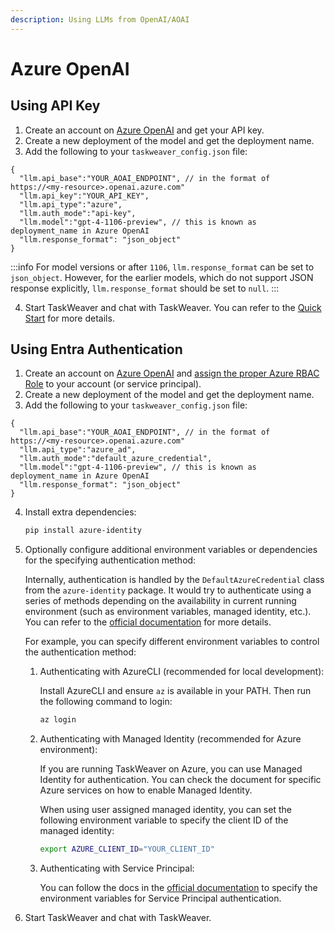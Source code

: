 ```yaml
---
description: Using LLMs from OpenAI/AOAI
---
```

# Azure OpenAI

## Using API Key

1. Create an account on [Azure OpenAI](https://azure.microsoft.com/en-us/products/ai-services/openai-service) and get your API key.
2. Create a new deployment of the model and get the deployment name.
3. Add the following to your `taskweaver_config.json` file:
```jsonc showLineNumbers
{
  "llm.api_base":"YOUR_AOAI_ENDPOINT", // in the format of https://<my-resource>.openai.azure.com"
  "llm.api_key":"YOUR_API_KEY",
  "llm.api_type":"azure",
  "llm.auth_mode":"api-key",
  "llm.model":"gpt-4-1106-preview", // this is known as deployment_name in Azure OpenAI
  "llm.response_format": "json_object"
}
```

:::info
For model versions or after `1106`, `llm.response_format` can be set to `json_object`.
However, for the earlier models, which do not support JSON response explicitly, `llm.response_format` should be set to `null`.
:::

4. Start TaskWeaver and chat with TaskWeaver.
You can refer to the [Quick Start](../quickstart.md) for more details.

## Using Entra Authentication

1. Create an account on [Azure OpenAI](https://azure.microsoft.com/en-us/products/ai-services/openai-service) and 
   [assign the proper Azure RBAC Role](https://learn.microsoft.com/en-us/azure/ai-services/openai/how-to/role-based-access-control) to your account (or service principal).
2. Create a new deployment of the model and get the deployment name.
3. Add the following to your `taskweaver_config.json` file:
  ```jsonc showLineNumbers
  {
    "llm.api_base":"YOUR_AOAI_ENDPOINT", // in the format of https://<my-resource>.openai.azure.com"
    "llm.api_type":"azure_ad",
    "llm.auth_mode":"default_azure_credential",
    "llm.model":"gpt-4-1106-preview", // this is known as deployment_name in Azure OpenAI
    "llm.response_format": "json_object"
  }
  ```
4. Install extra dependencies:
   ```bash
   pip install azure-identity
   ```
5. Optionally configure additional environment variables or dependencies for the specifying authentication method:
   
   Internally, authentication is handled by the `DefaultAzureCredential` class from the `azure-identity` package. It would try to authenticate using a series of methods depending on the availability in current running environment (such as environment variables, managed identity, etc.). You can refer to the [official documentation](https://learn.microsoft.com/en-us/python/api/azure-identity/azure.identity.defaultazurecredential?view=azure-python) for more details.

   For example, you can specify different environment variables to control the authentication method:
   1. Authenticating with AzureCLI (recommended for local development):
      
      Install AzureCLI and ensure `az` is available in your PATH. Then run the following command to login:
      ```bash
      az login
      ```
   
   2. Authenticating with Managed Identity (recommended for Azure environment):
      
      If you are running TaskWeaver on Azure, you can use Managed Identity for authentication. You can check the document for specific Azure services on how to enable Managed Identity.

      When using user assigned managed identity, you can set the following environment variable to specify the client ID of the managed identity:
      ```bash
      export AZURE_CLIENT_ID="YOUR_CLIENT_ID"
      ```
   
   3. Authenticating with Service Principal:

      You can follow the docs in the [official documentation](https://learn.microsoft.com/en-us/python/api/azure-identity/azure.identity.environmentcredential?view=azure-python) to specify the environment variables for Service Principal authentication.
      
6. Start TaskWeaver and chat with TaskWeaver.